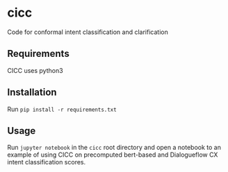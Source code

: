 # cicc
Code for conformal intent classification and clarification

## Requirements
CICC uses python3

## Installation
Run ``pip install -r requirements.txt``

## Usage
Run ``jupyter notebook`` in the ``cicc`` root directory and open a notebook to
an example of using CICC on precomputed bert-based and Dialogueflow CX intent
classification scores.

